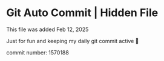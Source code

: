 # Git Auto Commit | Hidden File

This file was added Feb 12, 2025

Just for fun and keeping my daily git commit active 🤪

commit number: 1570188

